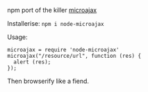 npm port of the killer [microajax](https://code.google.com/p/microajax/)

Installerise: `npm i node-microajax`

Usage:
```
microajax = require 'node-microajax'
microajax("/resource/url", function (res) {
  alert (res);
});
```

Then browserify like a fiend.
